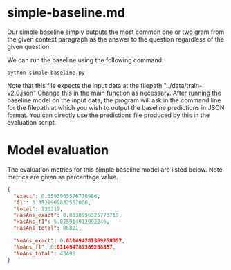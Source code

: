 # simple-baseline.md

Our simple baseline simply outputs the most common one or two gram from the given
context paragraph as the answer to the question regardless of the given question.

We can run the baseline using the following command:

```
python simple-baseline.py
```

Note that this file expects the input data at the filepath "../data/train-v2.0.json"
Change this in the main function as necessary. After running the baseline model on the
input data, the program will ask in the command line for the filepath at which you wish
to output the baseline predictions in JSON format. You can directly use the predictions file produced by this in the evaluation script.


# Model evaluation
The evaluation metrics for this simple baseline model are listed below. Note metrics are given as percentage value.

```json
{
  "exact": 0.5593965576776986,
  "f1": 3.3521969832557006,
  "total": 130319,
  "HasAns_exact": 0.8338996325773719,
  "HasAns_f1": 5.025914912992246,
  "HasAns_total": 86821,

  "NoAns_exact": 0.011494781369258357,
  "NoAns_f1": 0.011494781369258357,
  "NoAns_total": 43498
}
```
